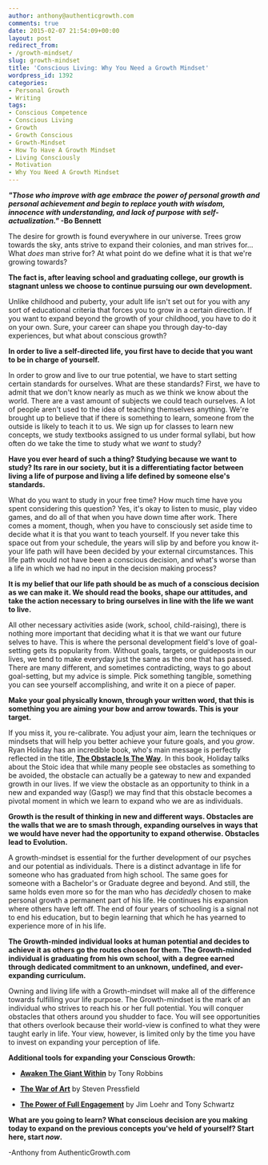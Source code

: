 ```yaml
---
author: anthony@authenticgrowth.com
comments: true
date: 2015-02-07 21:54:09+00:00
layout: post
redirect_from:
- /growth-mindset/
slug: growth-mindset
title: 'Conscious Living: Why You Need a Growth Mindset'
wordpress_id: 1392
categories:
- Personal Growth
- Writing
tags:
- Conscious Competence
- Conscious Living
- Growth
- Growth Conscious
- Growth-Mindset
- How To Have A Growth Mindset
- Living Consciously
- Motivation
- Why You Need A Growth Mindset
---
```


**_"Those who improve with age embrace the power of personal growth and personal achievement and begin to replace youth with wisdom, innocence with understanding, and lack of purpose with self-actualization."_ -Bo Bennett**




The desire for growth is found everywhere in our universe. Trees grow towards the sky, ants strive to expand their colonies, and man strives for... What _does_ man strive for? At what point do we define what it is that we're growing towards?


**The fact is, after leaving school and graduating college, our growth is stagnant unless we choose to continue pursuing our own development.**


Unlike childhood and puberty, your adult life isn't set out for you with any sort of educational criteria that forces you to grow in a certain direction. If you want to expand beyond the growth of your childhood, you have to do it on your own. Sure, your career can shape you through day-to-day experiences, but what about conscious growth?


**In order to live a self-directed life, you first have to decide that you want to be in charge of yourself.**


In order to grow and live to our true potential, we have to start setting certain standards for ourselves. What are these standards? First, we have to admit that we don't know nearly as much as we think we know about the world. There are a vast amount of subjects we could teach ourselves. A lot of people aren't used to the idea of teaching themselves anything. We're brought up to believe that if there is something to learn, someone from the outside is likely to teach it to us. We sign up for classes to learn new concepts, we study textbooks assigned to us under formal syllabi, but how often do we take the time to study what we _want_ to study?


**Have you ever heard of such a thing? Studying because we want to study? Its rare in our society, but it is a differentiating factor between living a life of purpose and living a life defined by someone else's standards.**
<!-- more -->


What do you want to study in your free time? How much time have you spent considering this question? Yes, it's okay to listen to music, play video games, and do all of that when you have down time after work. There comes a moment, though, when you have to consciously set aside time to decide what it is that you want to teach yourself. If you never take this space out from your schedule, the years will slip by and before you know it- your life path will have been decided by your external circumstances. This life path would not have been a conscious decision, and what's worse than a life in which we had no input in the decision making process?


**It is my belief that our life path should be as much of a conscious decision as we can make it. We should read the books, shape our attitudes, and take the action necessary to bring ourselves in line with the life we want to live.**


All other necessary activities aside (work, school, child-raising), there is nothing more important that deciding what it is that we want our future selves to have. This is where the personal development field's love of goal-setting gets its popularity from. Without goals, targets, or guideposts in our lives, we tend to make everyday just the same as the one that has passed. There are many different, and sometimes contradicting, ways to go about goal-setting, but my advice is simple. Pick something tangible, something you can see yourself accomplishing, and write it on a piece of paper.


**Make your goal physically known, through your written word, that this is something you are aiming your bow and arrow towards. This is your target.**


If you miss it, you re-calibrate. You adjust your aim, learn the techniques or mindsets that will help you better achieve your future goals, and you _grow_. Ryan Holiday has an incredible book, who's main message is perfectly reflected in the title, [**The Obstacle Is The Way**](http://amzn.to/1yUoppA). In this book, Holiday talks about the Stoic idea that while many people see obstacles as something to be avoided, the obstacle can actually be a gateway to new and expanded growth in our lives. If we view the obstacle as an opportunity to think in a new and expanded way (Gasp!) we may find that this obstacle becomes a pivotal moment in which we learn to expand who we are as individuals.


**Growth is the result of thinking in new and different ways. Obstacles are the walls that we are to smash through, expanding ourselves in ways that we would have never had the opportunity to expand otherwise. Obstacles lead to Evolution.**


A growth-mindset is essential for the further development of our psyches and our potential as individuals. There is a distinct advantage in life for someone who has graduated from high school. The same goes for someone with a Bachelor's or Graduate degree and beyond. And still, the same holds even more so for the man who has _decidedly_ chosen to make personal growth a permanent part of his life. He continues his expansion where others have left off. The end of four years of schooling is a signal not to end his education, but to begin learning that which he has yearned to experience more of in his life.


**The Growth-minded individual looks at human potential and decides to achieve it as others go the routes chosen for them. The Growth-minded individual is graduating from his own school, with a degree earned through dedicated commitment to an unknown, undefined, and ever-expanding curriculum.**


Owning and living life with a Growth-mindset will make all of the difference towards fulfilling your life purpose. The Growth-mindset is the mark of an individual who strives to reach his or her full potential. You will conquer obstacles that others around you shudder to face. You will see opportunities that others overlook because their world-view is confined to what they were taught early in life. Your view, however, is limited only by the time you have to invest on expanding your perception of life.




**Additional tools for expanding your Conscious Growth:**






 	
  * **[Awaken The Giant Within](http://amzn.to/1PiVhzB)** by Tony Robbins

 	
  * **[The War of Art](http://smile.amazon.com/gp/product/1936891026?ie=UTF8&linkCode=as2&camp=1634&creative=6738&tag=escapicom-20&creativeASIN=1936891026)** by Steven Pressfield

 	
  * **[The Power of Full Engagement](http://smile.amazon.com/gp/product/0743226755?ie=UTF8&linkCode=as2&camp=1634&creative=6738&tag=escapicom-20&creativeASIN=0743226755)** by Jim Loehr and Tony Schwartz


**What are you going to learn? What conscious decision are you making today to expand on the previous concepts you've held of yourself? Start here, start _now_.**

-Anthony from AuthenticGrowth.com
